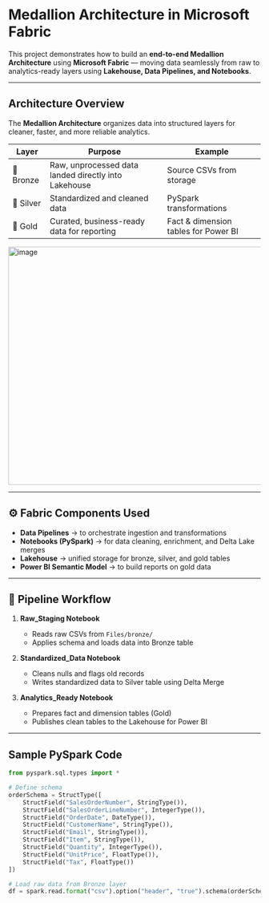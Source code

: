 # Medallion Architecture in Microsoft Fabric

This project demonstrates how to build an **end-to-end Medallion Architecture** using **Microsoft Fabric** — moving data seamlessly from raw to analytics-ready layers using **Lakehouse, Data Pipelines, and Notebooks**.

---

## Architecture Overview

The **Medallion Architecture** organizes data into structured layers for cleaner, faster, and more reliable analytics.

| Layer | Purpose | Example |
|-------|----------|----------|
| 🥉 Bronze | Raw, unprocessed data landed directly into Lakehouse | Source CSVs from storage |
| 🥈 Silver | Standardized and cleaned data | PySpark transformations |
| 🥇 Gold | Curated, business-ready data for reporting | Fact & dimension tables for Power BI |




<img width="800" height="475" alt="image" src="https://github.com/user-attachments/assets/ae31cab3-7332-4f62-bc21-82bf15b58393" />



---

## ⚙️ Fabric Components Used
- **Data Pipelines** → to orchestrate ingestion and transformations  
- **Notebooks (PySpark)** → for data cleaning, enrichment, and Delta Lake merges  
- **Lakehouse** → unified storage for bronze, silver, and gold tables  
- **Power BI Semantic Model** → to build reports on gold data

---

## 🧩 Pipeline Workflow
1. **Raw_Staging Notebook**
   - Reads raw CSVs from `Files/bronze/`
   - Applies schema and loads data into Bronze table

2. **Standardized_Data Notebook**
   - Cleans nulls and flags old records
   - Writes standardized data to Silver table using Delta Merge

3. **Analytics_Ready Notebook**
   - Prepares fact and dimension tables (Gold)
   - Publishes clean tables to the Lakehouse for Power BI


---

## Sample PySpark Code

```python
from pyspark.sql.types import *

# Define schema
orderSchema = StructType([
    StructField("SalesOrderNumber", StringType()),
    StructField("SalesOrderLineNumber", IntegerType()),
    StructField("OrderDate", DateType()),
    StructField("CustomerName", StringType()),
    StructField("Email", StringType()),
    StructField("Item", StringType()),
    StructField("Quantity", IntegerType()),
    StructField("UnitPrice", FloatType()),
    StructField("Tax", FloatType())
])

# Load raw data from Bronze layer
df = spark.read.format("csv").option("header", "true").schema(orderSchema).load("Files/bronze/*.csv")
